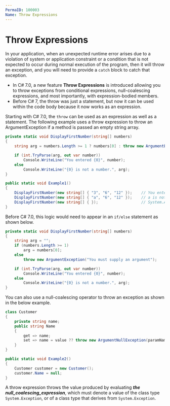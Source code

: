 ```yaml
---
PermaID: 100003
Name: Throw Expressions
---
```


# Throw Expressions

In your application, when an unexpected runtime error arises due to a violation of system or application constraint or a condition that is not expected to occur during normal execution of the program, then it will throw an exception, and you will need to provide a `catch` block to catch that exception. 

 - In C# 7.0, a new feature **Throw Expressions** is introduced allowing you to throw exceptions from conditional expressions, null-coalescing expressions, and most importantly, with expression-bodied members. 
 - Before C# 7, the throw was just a statement, but now it can be used within the code body because it now works as an expression. 

Starting with C# 7.0, the `throw` can be used as an expression as well as a statement. The following example uses a throw expression to throw an ArgumentException if a method is passed an empty string array. 

```csharp
private static void DisplayFirstNumber(string[] numbers)
{
    string arg = numbers.Length >= 1 ? numbers[0] : throw new ArgumentException("You must supply an argument");

    if (int.TryParse(arg, out var number))
        Console.WriteLine("You entered {0}", number);
    else
        Console.WriteLine("{0} is not a number.", arg);
}

public static void Example1()
{
    DisplayFirstNumber(new string[] { "3", "6", "12" });    // You entered 3
    DisplayFirstNumber(new string[] { "a", "6", "12" });    // a is not a number.
    DisplayFirstNumber(new string[] { });                   // System.ArgumentException: 'You must supply an argument'
}
```

Before C# 7.0, this logic would need to appear in an `if/else` statement as shown below.

```csharp
private static void DisplayFirstNumber(string[] numbers)
{
    string arg = "";
    if (numbers.Length >= 1)
        arg = numbers[0];
    else
        throw new ArgumentException("You must supply an argument");

    if (int.TryParse(arg, out var number))
        Console.WriteLine("You entered {0}", number);
    else
        Console.WriteLine("{0} is not a number.", arg);
}
```

You can also use a null-coalescing operator to throw an exception as shown in the below example. 

```csharp
class Customer
{
    private string name;
    public string Name
    {
        get => name;
        set => name = value ?? throw new ArgumentNullException(paramName: nameof(value), message: "Name cannot be null");
    }
}

public static void Example2()
{
    Customer customer = new Customer();
    customer.Name = null;
}
```

A throw expression throws the value produced by evaluating **_the null_coalescing_expression_**, which must denote a value of the class type `System.Exception`, or of a class type that derives from `System.Exception`.
